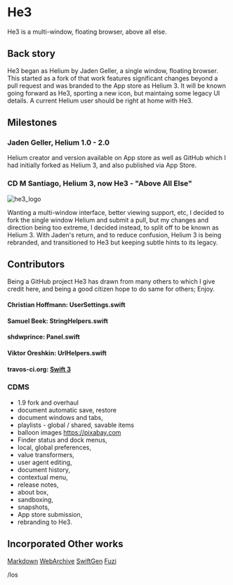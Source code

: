 # He3

He3 is a multi-window, floating  browser, above all else.

## Back story

He3 began as Helium by Jaden Geller, a single window, floating browser. This started as a fork of that work features significant changes beyond a pull request and was branded to the App store as Helium 3.  It will be known going forward as He3, sporting a new icon, but maintaing some legacy UI details.  A current Helium user should be right at home with He3. 

## Milestones

### Jaden Geller, Helium 1.0 - 2.0
Helium creator and version available on App store as well as GitHub which I had initially forked as Helium 3, and also published via App Store.

### CD M Santiago, Helium 3, now He3 - "Above All Else"

![he3_logo](https://github.com/slashlos/He3/raw/master/he3_logo256.png "He3 does windows")

Wanting a multi-window interface, better viewing support, etc, I decided to fork the single window Helium and submit a pull, but my changes and direction being too extreme, I decided instead, to split off to be known as Helium 3.  With Jaden's return, and to reduce confusion, Helium 3 is being rebranded, and transitioned to He3 but keeping subtle hints to its legacy.

## Contributors

Being a GitHub project He3 has drawn from many others to which I give credit here, and being a good citizen hope to do same for others; Enjoy.

#### Christian Hoffmann: UserSettings.swift
#### Samuel Beek: StringHelpers.swift
#### shdwprince: Panel.swift
#### Viktor Oreshkin: UrlHelpers.swift
#### travos-ci.org: [Swift 3](https://travis-ci.org/stek29/Helium)

### CDMS

- 1.9 fork and overhaul
- document automatic save, restore
- document windows and tabs,
- playlists - global / shared, savable items
- balloon images https://pixabay.com
- Finder status and dock menus,
- local, global preferences,
- value transformers,
- user agent editing,
- document history,
- contextual menu,
- release notes,
- about box,
- sandboxing,
- snapshots,
- App store submission,
- rebranding to He3.

####

## Incorporated Other works
[Markdown](https://github.com/iwasrobbed/Down)
[WebArchive](https://github.com/ernesto-elsaesser/WebArchiver)
[SwiftGen](https://github.com/SwiftGen/SwiftGen)
[Fuzi](https://github.com/cezheng/Fuzi)


/los
